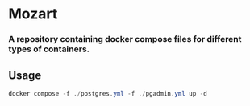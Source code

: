 # Mozart
### A repository containing docker compose files for different types of containers.

## Usage
```powershell
docker compose -f ./postgres.yml -f ./pgadmin.yml up -d
```

